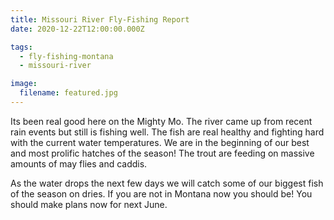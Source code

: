 ```yaml
---
title: Missouri River Fly-Fishing Report
date: 2020-12-22T12:00:00.000Z

tags:
  - fly-fishing-montana
  - missouri-river

image:
  filename: featured.jpg
---
```


Its been real good here on the Mighty Mo. The river came up from recent rain events but still is fishing well. The fish are real healthy and fighting hard with the current water temperatures. We are in the beginning of our best and most prolific hatches of the season! The trout are feeding on massive amounts of may flies and caddis.

As the water drops the next few days we will catch some of our biggest fish of the season on dries. If you are not in Montana now you should be! You should make plans now for next June.
